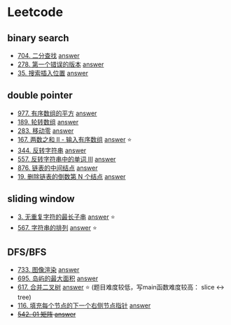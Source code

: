 # Leetcode

## binary search

* [704. 二分查找](https://leetcode-cn.com/problems/binary-search/) [answer](./0704/main.go)
* [278. 第一个错误的版本](https://leetcode-cn.com/problems/first-bad-version/) [answer](./0278/main.go)
* [35. 搜索插入位置](https://leetcode-cn.com/problems/search-insert-position/) [answer](./0035/main.go)

## double pointer

* [977. 有序数组的平方](https://leetcode-cn.com/problems/squares-of-a-sorted-array/) [answer](./0977/main.go)
* [189. 轮转数组](https://leetcode-cn.com/problems/rotate-array/) [answer](./0189/main.go)
* [283. 移动零](https://leetcode-cn.com/problems/move-zeroes/) [answer](./0283/main.go)
* [167. 两数之和 II - 输入有序数组](https://leetcode-cn.com/problems/two-sum-ii-input-array-is-sorted/) [answer](./0167/main.go) ⭐
* [344. 反转字符串](https://leetcode-cn.com/problems/reverse-string/) [answer](./0344/main.go)
* [557. 反转字符串中的单词 III](https://leetcode-cn.com/problems/reverse-words-in-a-string-iii/) [answer](./0557/main.go)
* [876. 链表的中间结点](https://leetcode-cn.com/problems/middle-of-the-linked-list/) [answer](./0876/main.go)
* [19. 删除链表的倒数第 N 个结点](https://leetcode-cn.com/problems/remove-nth-node-from-end-of-list/) [answer](./0019/main.go)

## sliding window

* [3. 无重复字符的最长子串](https://leetcode-cn.com/problems/longest-substring-without-repeating-characters/) [answer](./0003/main.go) ⭐
* [567. 字符串的排列](https://leetcode-cn.com/problems/permutation-in-string/) [answer](./0567/main.go) ⭐

## DFS/BFS

* [733. 图像渲染](https://leetcode-cn.com/problems/flood-fill/submissions/) [answer](./0733/main.go)
* [695. 岛屿的最大面积](https://leetcode-cn.com/problems/max-area-of-island/) [answer](./0695/main.go)
* [617. 合并二叉树](https://leetcode-cn.com/problems/merge-two-binary-trees/) [answer](./617/main.go) ⭐ (题目难度较低，写main函数难度较高： slice <-> tree)
* [116. 填充每个节点的下一个右侧节点指针](https://leetcode-cn.com/problems/populating-next-right-pointers-in-each-node/) [answer](./0116/main.go)
* ~~[542. 01 矩阵](https://leetcode-cn.com/problems/01-matrix/) [answer](./0542/main.go)~~

